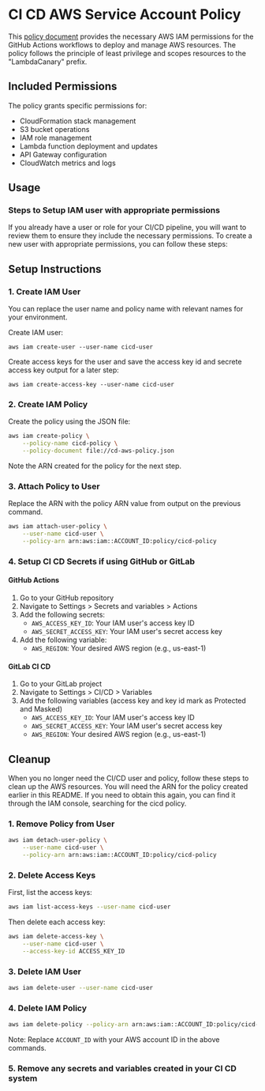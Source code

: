 # CI CD AWS Service Account Policy

This [policy document](cd-aws-policy.json) provides the necessary AWS IAM permissions for the GitHub Actions workflows to deploy and manage AWS resources. The policy follows the principle of least privilege and scopes resources to the "LambdaCanary" prefix.

## Included Permissions

The policy grants specific permissions for:
- CloudFormation stack management
- S3 bucket operations
- IAM role management
- Lambda function deployment and updates
- API Gateway configuration
- CloudWatch metrics and logs

## Usage

### Steps to Setup IAM user with appropriate permissions 

If you already have a user or role for your CI/CD pipeline, you will want to review them to ensure they include the necessary permissions.  To create a new user with appropriate permissions, you can follow these steps: 

## Setup Instructions

### 1. Create IAM User

You can replace the user name and policy name with relevant names for your environment.    

Create IAM user: 
```
aws iam create-user --user-name cicd-user
```

Create access keys for the user and save the access key id and secrete access key output for a later step: 
```
aws iam create-access-key --user-name cicd-user
```

### 2. Create IAM Policy

Create the policy using the JSON file:
```bash
aws iam create-policy \
    --policy-name cicd-policy \
    --policy-document file://cd-aws-policy.json
```
Note the ARN created for the policy for the next step.  

### 3. Attach Policy to User

Replace the ARN with the policy ARN value from output on the previous command.  
```bash
aws iam attach-user-policy \
    --user-name cicd-user \
    --policy-arn arn:aws:iam::ACCOUNT_ID:policy/cicd-policy
```

### 4. Setup CI CD Secrets if using GitHub or GitLab

#### GitHub Actions
1. Go to your GitHub repository
2. Navigate to Settings > Secrets and variables > Actions
3. Add the following secrets:
   - `AWS_ACCESS_KEY_ID`: Your IAM user's access key ID
   - `AWS_SECRET_ACCESS_KEY`: Your IAM user's secret access key
4. Add the following variable: 
   - `AWS_REGION`: Your desired AWS region (e.g., us-east-1)

#### GitLab CI CD
1. Go to your GitLab project
2. Navigate to Settings > CI/CD > Variables
3. Add the following variables (access key and key id mark as Protected and Masked)
   - `AWS_ACCESS_KEY_ID`: Your IAM user's access key ID
   - `AWS_SECRET_ACCESS_KEY`: Your IAM user's secret access key
   - `AWS_REGION`: Your desired AWS region (e.g., us-east-1)

## Cleanup

When you no longer need the CI/CD user and policy, follow these steps to clean up the AWS resources.  You will need the ARN for the policy created earlier in this README.  If you need to obtain this again, you can find it through the IAM console, searching for the cicd policy. 

### 1. Remove Policy from User

```bash
aws iam detach-user-policy \
    --user-name cicd-user \
    --policy-arn arn:aws:iam::ACCOUNT_ID:policy/cicd-policy
```

### 2. Delete Access Keys

First, list the access keys:
```bash
aws iam list-access-keys --user-name cicd-user
```

Then delete each access key:
```bash
aws iam delete-access-key \
    --user-name cicd-user \
    --access-key-id ACCESS_KEY_ID
```

### 3. Delete IAM User

```bash
aws iam delete-user --user-name cicd-user
```

### 4. Delete IAM Policy

```bash
aws iam delete-policy --policy-arn arn:aws:iam::ACCOUNT_ID:policy/cicd-policy
```

Note: Replace `ACCOUNT_ID` with your AWS account ID in the above commands.

### 5. Remove any secrets and variables created in your CI CD system



